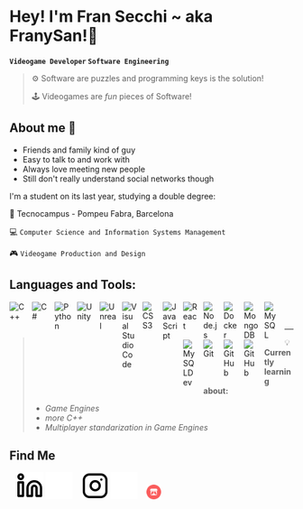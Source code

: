 # Hey! I'm Fran Secchi ~ aka FranySan!👋

**`Videogame Developer` `Software Engineering`**
>⚙️ Software are puzzles and programming keys is the solution!  
>
>🕹️ Videogames are _fun_ pieces of Software!

## About me 🤙
- Friends and family kind of guy
- Easy to talk to and work with
- Always love meeting new people
- Still don't really understand social networks though

I'm a student on its last year, studying a double degree:

🏫 Tecnocampus - Pompeu Fabra, Barcelona

💻 `Computer Science and Information Systems Management` 

🎮 `Videogame Production and Design`
## Languages and Tools:
<img align="left" alt="C++" width="30px" src="https://cdn.jsdelivr.net/gh/devicons/devicon@latest/icons/cplusplus/cplusplus-original.svg" style="padding-right:10px;" />
<img align="left" alt="C#" width="30px" src="https://cdn.jsdelivr.net/gh/devicons/devicon@latest/icons/csharp/csharp-original.svg" style="padding-right:10px;" />
<img align="left" alt="Python" width="30px" src="https://cdn.jsdelivr.net/gh/devicons/devicon@latest/icons/python/python-original.svg" style="padding-right:10px;" />
<img align="left" alt="Unity" width="30px" src="https://cdn.jsdelivr.net/gh/devicons/devicon@latest/icons/unity/unity-original.svg" style="padding-right:10px;" />
<img align="left" alt="Unreal" width="30px" src="https://cdn.jsdelivr.net/gh/devicons/devicon@latest/icons/unrealengine/unrealengine-original.svg" style="padding-right:10px;" />
<img align="left" alt="Visual Studio Code" width="26px" src="https://cdn.jsdelivr.net/gh/devicons/devicon/icons/vscode/vscode-original.svg" style="padding-right:10px;" />
<img align="left" alt="CSS3" width="26px" src="https://cdn.jsdelivr.net/gh/devicons/devicon/icons/css3/css3-original.svg" style="padding-right:10px;" />
<img align="left" alt="JavaScript" width="26px" src="https://cdn.jsdelivr.net/gh/devicons/devicon/icons/javascript/javascript-original.svg" style="padding-right:10px;" />
<img align="left" alt="React" width="26px" src="https://cdn.jsdelivr.net/gh/devicons/devicon/icons/react/react-original.svg" style="padding-right:10px;" />
<img align="left" alt="Node.js" width="26px" src="https://cdn.jsdelivr.net/gh/devicons/devicon/icons/nodejs/nodejs-original.svg" style="padding-right:10px;" />
<img align="left" alt="Docker" width="26px" src="https://cdn.jsdelivr.net/gh/devicons/devicon@latest/icons/docker/docker-original.svg" style="padding-right:10px;" />
<img align="left" alt="MongoDB" width="26px" src="https://cdn.jsdelivr.net/gh/devicons/devicon/icons/mongodb/mongodb-original.svg" style="padding-right:10px;" />
<img align="left" alt="MySQL" width="26px" src="https://cdn.jsdelivr.net/gh/devicons/devicon/icons/mysql/mysql-original.svg" style="padding-right:10px;" />
<img align="left" alt="MySQLDev" width="26px" src="https://cdn.jsdelivr.net/gh/devicons/devicon@latest/icons/sqldeveloper/sqldeveloper-plain.svg" style="padding-right:10px;" />
<img align="left" alt="Git" width="26px" src="https://cdn.jsdelivr.net/gh/devicons/devicon/icons/git/git-original.svg" style="padding-right:10px;" />
&nbsp;&nbsp;
<a href="https://github.com/FranSecchi#gh-light-mode-only">
  <img align="left" alt="GitHub" width="26px" src="https://user-images.githubusercontent.com/3369400/139447912-e0f43f33-6d9f-45f8-be46-2df5bbc91289.png" style="padding-right:10px;" />
</a>
<a href="https://github.com/FranSecchi#gh-dark-mode-only">
  <img align="left" alt="GitHub" width="26px" src="https://user-images.githubusercontent.com/3369400/139448065-39a229ba-4b06-434b-bc67-616e2ed80c8f.png" style="padding-right:10px;" />
</a>

<br />
<br />

---

> 💡 **Currently learning about:**
> 
> - *Game Engines*
> - *more C++*
> - *Multiplayer standarization in Game Engines*

## Find Me
&nbsp;&nbsp;
[![website](./img/linkedin-light.svg)](https://www.linkedin.com/in/francisco-secchi-b3a3002a5#gh-dark-mode-only)
[![website](./img/linkedin-dark.svg)](https://www.linkedin.com/in/francisco-secchi-b3a3002a5#gh-light-mode-only)
&nbsp;&nbsp;
[![website](./img/instagram-light.svg)](https://www.instagram.com/fran_s.t#gh-dark-mode-only)
[![website](./img/instagram-dark.svg)](https://www.instagram.com/fran_s.t#gh-light-mode-only)
&nbsp;&nbsp;
[<img width="26px" src="./img/itchio.png"/>](https://franysan.itch.io#gh-light-mode-only)
